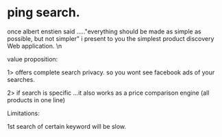 # ping search.

once albert enstien said ....."everything should be made as simple as possible,  but not simpler" 
i present to you the simplest product discovery Web application. \n

value proposition:


1> offers complete search privacy. so you wont see facebook ads of your searches. 

2> if search is specific ...it also works as a price comparison engine (all products in one line)


Limitations:

1st search of certain keyword will be slow.

